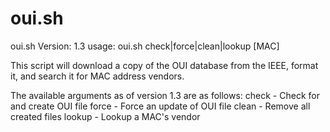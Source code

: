 # oui.sh
oui.sh Version: 1.3
usage: oui.sh check|force|clean|lookup [MAC]

This script will download a copy of the OUI database from
the IEEE, format it, and search it for MAC address vendors.

The available arguments as of version 1.3 are as follows:
check      - Check for and create OUI file
force      - Force an update of OUI file
clean      - Remove all created files
lookup	   - Lookup a MAC's vendor

